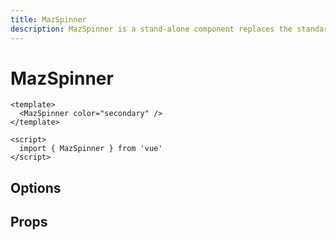 ```yaml
---
title: MazSpinner
description: MazSpinner is a stand-alone component replaces the standard html input checkbox. Color option available
---
```


# MazSpinner

<MazSpinner color="secondary" />

```vue
<template>
  <MazSpinner color="secondary" />
</template>

<script>
  import { MazSpinner } from 'vue'
</script>
```

## Options

## Props

<ComponentPropDoc component="MazSpinner" />